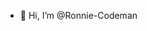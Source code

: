 - 👋 Hi, I’m @Ronnie-Codeman


<!---
Ronnie-Codeman/Ronnie-Codeman is a ✨ special ✨ repository because its `README.md` (this file) appears on your GitHub profile.
You can click the Preview link to take a look at your changes.
--->
